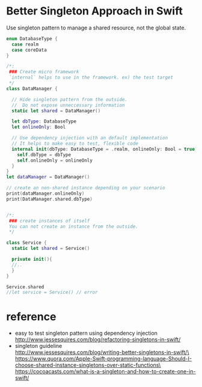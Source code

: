 # Better Singleton Approach in Swift

Use singleton pattern to manage a shared resource, not the global state.

```swift
enum DatabaseType {
  case realm
  case coreData
}

/*:
 ### Create micro framework
 `internal` helps to use in the framework. ex) the test target
 */
class DataManager {

  // Hide singleton pattern from the outside.
  //  Do not expose unneccessary information
  static let shared = DataManager()

  let dbType: DatabaseType
  let onlineOnly: Bool

  // Use dependency injection with an default implementation
  // It helps to make easy to test, flexible code
  internal init(dbType: DatabaseType = .realm, onlineOnly: Bool = true){
    self.dbType = dbType
    self.onlineOnly = onlineOnly
  }
}
let dataManager = DataManager()

// create an non-shared instance depending on your scenario
print(dataManager.onlineOnly)
print(DataManager.shared.dbType)


/*:
 ### create instances of itself
 You can not create an instance from the outside.
 */

class Service {
  static let shared = Service()

  private init(){
  //..
  }
}

Service.shared
//let service = Service() // error
```

# reference
- easy to test singleton pattern using dependency injection\
http://www.jessesquires.com/blog/refactoring-singletons-in-swift/
- singleton guideline\
http://www.jessesquires.com/blog/writing-better-singletons-in-swift/\
https://www.quora.com/Apple-Swift-programming-language-Should-I-choose-shared-instance-singletons-over-static-functions\
https://cocoacasts.com/what-is-a-singleton-and-how-to-create-one-in-swift/
